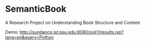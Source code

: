 SemanticBook
============

A Research Project on Understanding Book Structure and Content

Demo: http://sundance.ist.psu.edu:8080/solr1/results.jsp?lang=en&query=Python
